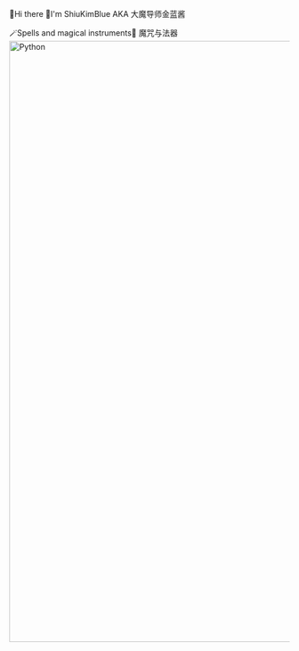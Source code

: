 👋Hi there
🧙I'm ShiuKimBlue AKA 大魔导师金蓝酱

<!--
**ShiuKimBlue/ShiuKimBlue** is a ✨ _special_ ✨ repository because its `README.md` (this file) appears on your GitHub profile.

Here are some ideas to get you started:

- 🔭 I’m currently working on ...
- 🌱 I’m currently learning ...
- 👯 I’m looking to collaborate on ...
- 🤔 I’m looking for help with ...
- 💬 Ask me about ...
- 📫 How to reach me: ...
- 😄 Pronouns: ...
- ⚡ Fun fact: ...
-->
🪄Spells and magical instruments🔮 魔咒与法器
<img width="1920" height="1080" alt="Python" src="https://github.com/user-attachments/assets/d5326103-1bce-4f25-acd0-72a18aa806fd" />
